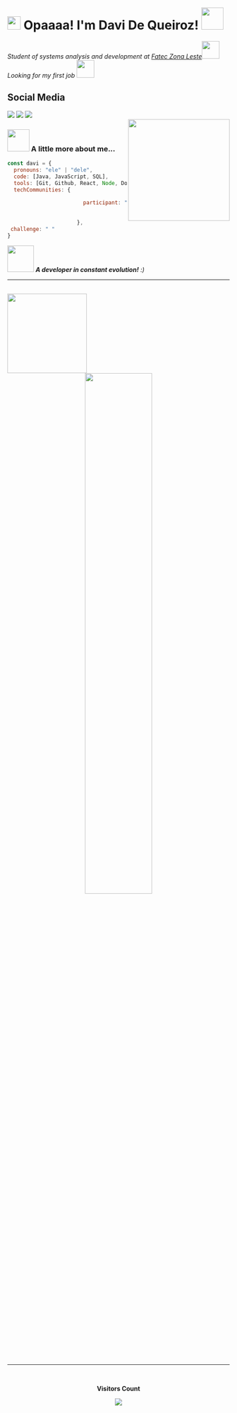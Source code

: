 <h1><img src="https://emojis.slackmojis.com/emojis/images/1531849430/4246/blob-sunglasses.gif?1531849430" width="30"/> Opaaaa! I'm Davi De Queiroz! <img src="https://media.giphy.com/media/12oufCB0MyZ1Go/giphy.gif" width="50"></h1>

<p><em>Student of systems analysis and development at <a href="https://www.fateczl.edu.br/inicio">Fatec Zona Leste</a><img src="https://media.giphy.com/media/fYSnHlufseco8Fh93Z/giphy.gif" width="40"></br>
Looking for my first job <img src="https://media.giphy.com/media/WUlplcMpOCEmTGBtBW/giphy.gif" width="40"> 
</em></p>
  
 <h2 align='left'>Social Media</h2>
 <div> 
 <a href="https://discord.com/channels/@me" target="_blank"><img src="https://img.shields.io/badge/Discord-7289DA?style=for-the-badge&logo=discord&logoColor=white" target="_blank"></a> 
  <a href = "mailto:daviqueiroz133@gmail.com"><img src="https://img.shields.io/badge/-Gmail-%23333?style=for-the-badge&logo=gmail&logoColor=white" target="_blank"></a>
  <a href="https://www.linkedin.com/in/daviqzdev/" target="_blank"><img src="https://img.shields.io/badge/-LinkedIn-%230077B5?style=for-the-badge&logo=linkedin&logoColor=white" target="_blank"></a> 
  
</div>

<img align='right' src="https://media.giphy.com/media/M9gbBd9nbDrOTu1Mqx/giphy.gif" width="230">

### <img src="https://media.giphy.com/media/VgCDAzcKvsR6OM0uWg/giphy.gif" width="50"> A little more about me...  


```javascript
const davi = {
  pronouns: "ele" | "dele",
  code: [Java, JavaScript, SQL],
  tools: [Git, Github, React, Node, Docker],
  techCommunities: {
                        
                        participant: "Alura",
                        
                        
                      },
 challenge: " "
}
```

<img src="https://media.giphy.com/media/LnQjpWaON8nhr21vNW/giphy.gif" width="60"> <em><b>A developer in constant evolution!</b> :)</em>

---

<br/>
<a href="https://github.com/ByancaMatos01">
  <img height="180em" src="https://github-readme-stats.vercel.app/api?username=DaviQzR&theme=dracula&show_icons=true" />
  <div  align="center" style="margin-bottom:100px">
<img width=55% align="center"  src="https://github-readme-streak-stats.herokuapp.com?user=DaviQzR&theme=radical&mode=weekly" />
<div  align="center" style="margin-bottom:100px">
 </div>
</a>


---
<div align="center">
<br><p align="centre"><b>Visitors Count</b></p>  
<p align="center"><img align="center" src="https://profile-counter.glitch.me/{DaviQzR}/count.svg" /></p> 
<br></div>




